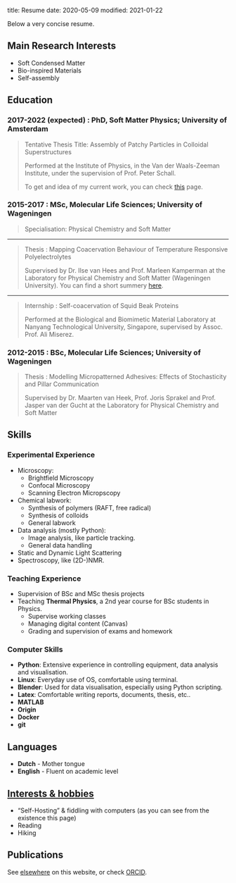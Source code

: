 title: Resume
date: 2020-05-09
modified: 2021-01-22

Below a very concise resume.

## Main Research Interests
 * Soft Condensed Matter
 * Bio-inspired Materials
 * Self-assembly

## Education

### 2017-2022 (expected) : **PhD, Soft Matter Physics**; University of Amsterdam

> Tentative Thesis Title: Assembly of Patchy Particles in Colloidal Superstructures 
> 
> Performed at the Institute of Physics, in the Van der Waals-Zeeman Institute, under the supervision of Prof. Peter Schall.
> 
> To get and idea of my current work, you can check [this]({filename}/pages/research.md) page.

### 2015-2017 : **MSc, Molecular Life Sciences**; University of Wageningen

> Specialisation: Physical Chemistry and Soft Matter
>
---
> Thesis : Mapping Coacervation Behaviour of Temperature Responsive Polyelectrolytes
> 
> Supervised by Dr. Ilse van Hees and Prof. Marleen Kamperman at the Laboratory
for Physical Chemistry and Soft Matter (Wageningen University). You can find a short summery [here]({filename}/pages/projects/msc-thesis.md).
--- 
> Internship : Self-coacervation of Squid Beak Proteins
> 
> Performed at the Biological and Biomimetic Material Laboratory at Nanyang Technological University, Singapore, supervised by Assoc. Prof. Ali Miserez.

### 2012-2015 : **BSc, Molecular Life Sciences**; University of Wageningen

> Thesis : Modelling Micropatterned Adhesives: Effects of Stochasticity and Pillar Communication
> 
> Supervised by Dr. Maarten van Heek, Prof. Joris Sprakel and Prof. Jasper van der Gucht at the Laboratory for Physical Chemistry and Soft Matter

## Skills

### Experimental Experience
* Microscopy:
    - Brightfield Microscopy
    - Confocal Microscopy
    - Scanning Electron Micropscopy
* Chemical labwork:
    - Synthesis of polymers (RAFT, free radical)
    - Synthesis of colloids
    - General labwork
* Data analysis (mostly Python):
    - Image analysis, like particle tracking.
    - General data handling
* Static and Dynamic Light Scattering
* Spectroscopy, like (2D-)NMR.

### Teaching Experience
* Supervision of BSc and MSc thesis projects
* Teaching **Thermal Physics**, a 2nd year course for BSc students in Physics.
    - Supervise working classes 
    - Managing digital content (Canvas)
    - Grading and supervision of exams and homework

### Computer Skills
 * **Python**: Extensive experience in controlling equipment, data analysis and visualisation.
 * **Linux**: Everyday use of OS, comfortable using terminal.
 * **Blender**: Used for data visualisation, especially using Python scripting.
 * **Latex**: Comfortable writing reports, documents, thesis, etc..
 * **MATLAB**
 * **Origin**
 * **Docker** 
 * **git**

## Languages
 * **Dutch** - Mother tongue
 * **English** - Fluent on academic level

## [Interests & hobbies]({filename}/pages/about-me.md)
 * “Self-Hosting” & fiddling with computers (as you can see from the existence this page)   
 * Reading
 * Hiking

## Publications
See [elsewhere]({filename}/pages/publication.md) on this website, or check [ORCID](https://orcid.org/0000-0002-6118-9746).
